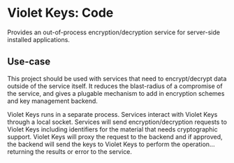 # Violet Keys: Code

Provides an out-of-process encryption/decryption service
for server-side installed applications.

## Use-case

This project should be used with services that need to 
encrypt/decrypt data outside of the service itself. It
reduces the blast-radius of a compromise of the service,
and gives a plugable mechanism to add in encryption
schemes and key management backend.

Violet Keys runs in a separate process. Services interact
with Violet Keys through a local socket. Services will send
encryption/decryption requests to Violet Keys including 
identifiers for the material that needs cryptographic
support. Violet Keys will proxy the request to the backend
and if approved, the backend will send the keys to Violet
Keys to perform the operation... returning the results or
error to the service.
